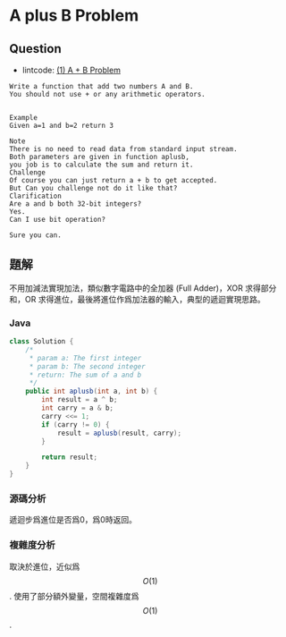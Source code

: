 # A plus B Problem

## Question

- lintcode: [(1) A + B Problem](http://www.lintcode.com/en/problem/a-b-problem/)

```
Write a function that add two numbers A and B.
You should not use + or any arithmetic operators.


Example
Given a=1 and b=2 return 3

Note
There is no need to read data from standard input stream.
Both parameters are given in function aplusb,
you job is to calculate the sum and return it.
Challenge
Of course you can just return a + b to get accepted.
But Can you challenge not do it like that?
Clarification
Are a and b both 32-bit integers?
Yes.
Can I use bit operation?

Sure you can.
```

## 題解

不用加減法實現加法，類似數字電路中的全加器 (Full Adder)，XOR 求得部分和，OR 求得進位，最後將進位作爲加法器的輸入，典型的遞迴實現思路。

### Java

```java
class Solution {
    /*
     * param a: The first integer
     * param b: The second integer
     * return: The sum of a and b
     */
    public int aplusb(int a, int b) {
        int result = a ^ b;
        int carry = a & b;
        carry <<= 1;
        if (carry != 0) {
            result = aplusb(result, carry);
        }

        return result;
    }
}
```

### 源碼分析

遞迴步爲進位是否爲0，爲0時返回。

### 複雜度分析

取決於進位，近似爲 $$O(1)$$. 使用了部分額外變量，空間複雜度爲 $$O(1)$$.

